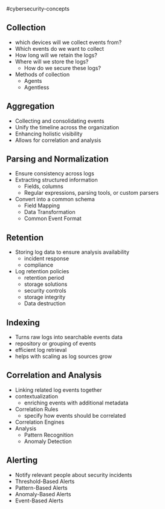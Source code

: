 #cybersecurity-concepts 
## Collection
- which devices will we collect events from?
- Which events do we want to collect
- How long will we retain the logs?
- Where will we store the logs?
	- How do we secure these logs?
- Methods of collection
	- Agents
	- Agentless
## Aggregation
- Collecting and consolidating events
- Unify the timeline across the organization
- Enhancing holistic visibility
- Allows for correlation and analysis
## Parsing and Normalization
- Ensure consistency across logs
- Extracting structured information
	- Fields, columns
	- Regular expressions, parsing tools, or custom parsers
- Convert into a common schema
	- Field Mapping
	- Data Transformation
	- Common Event Format
## Retention
- Storing log data to ensure analysis availability
	- incident response
	- compliance
- Log retention policies
	- retention period
	- storage solutions
	- security controls
	- storage integrity 
	- Data destruction
## Indexing
- Turns raw logs into searchable events data
- repository or grouping of events
- efficient log retrieval
- helps with scaling as log sources grow
## Correlation and Analysis
- Linking related log events together
- contextualization
	- enriching events with additional metadata
- Correlation Rules
	- specify how events should be correlated
- Correlation Engines
- Analysis
	- Pattern Recognition
	- Anomaly Detection
## Alerting
- Notify relevant people about security incidents
- Threshold-Based Alerts
- Pattern-Based Alerts
- Anomaly-Based Alerts
- Event-Based Alerts